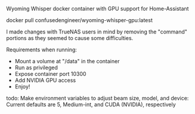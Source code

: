 Wyoming Whisper docker container with GPU support for Home-Assistant

docker pull confusedengineer/wyoming-whisper-gpu:latest

I made changes with TrueNAS users in mind by removing the "command" portions as they seemed to cause some difficulties.

Requirements when running:
 - Mount a volume at "/data" in the container
 - Run as privileged
 - Expose container port 10300
 - Add NVIDIA GPU access
 - Enjoy!

todo: Make environment variables to adjust beam size, model, and device:
Current defaults are 5, Medium-int, and CUDA (NVIDIA), respectively 
